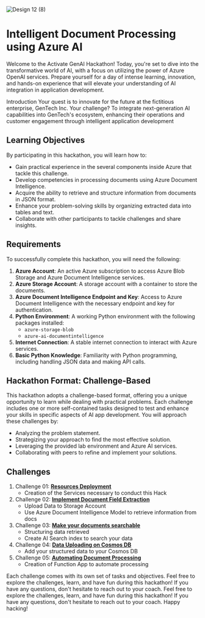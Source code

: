 
![Design 12 (8)](https://github.com/user-attachments/assets/c158b91d-6133-43bb-a8ca-7c01095086f1)

# Intelligent Document Processing using Azure AI

Welcome to the Activate GenAI Hackathon! Today, you're set to dive into the transformative world of AI, with a focus on utilizing the power of Azure OpenAI services. Prepare yourself for a day of intense learning, innovation, and hands-on experience that will elevate your understanding of AI integration in application development.


Introduction
Your quest is to innovate for the future at the fictitious enterprise, GenTech Inc. Your challenge? To integrate next-generation AI capabilities into GenTech's ecosystem, enhancing their operations and customer engagement through intelligent application development


## Learning Objectives

By participating in this hackathon, you will learn how to:
- Gain practical experience in the several components inside Azure that tackle this challenge.
- Develop competencies in processing documents using Azure Document Intelligence.
- Acquire the ability to retrieve and structure information from documents in JSON format.
- Enhance your problem-solving skills by organizing extracted data into tables and text.
- Collaborate with other participants to tackle challenges and share insights.

## Requirements

To successfully complete this hackathon, you will need the following:

1. **Azure Account**: An active Azure subscription to access Azure Blob Storage and Azure Document Intelligence services.
2. **Azure Storage Account**: A storage account with a container to store the documents.
3. **Azure Document Intelligence Endpoint and Key**: Access to Azure Document Intelligence with the necessary endpoint and key for authentication.
4. **Python Environment**: A working Python environment with the following packages installed:
   - `azure-storage-blob`
   - `azure-ai-documentintelligence`
5. **Internet Connection**: A stable internet connection to interact with Azure services.
6. **Basic Python Knowledge**: Familiarity with Python programming, including handling JSON data and making API calls.

## Hackathon Format: Challenge-Based
This hackathon adopts a challenge-based format, offering you a unique opportunity to learn while dealing with practical problems. Each challenge includes one or more self-contained tasks designed to test and enhance your skills in specific aspects of AI app development. You will approach these challenges by:
- Analyzing the problem statement.
- Strategizing your approach to find the most effective solution.
- Leveraging the provided lab environment and Azure AI services.
- Collaborating with peers to refine and implement your solutions.


## Challenges
1. Challenge 01: **[Resources Deployment](Challenge1/readme.md)**
   - Creation of the Services necessary to conduct this Hack
2. Challenge 02: **[Implement Document Field Extraction](Challenge2/readme.md)**
   - Upload Data to Storage Account
   - Use Azure Document Intelligence Model to retrieve information from docs
3. Challenge 03: **[Make your documents searchable](Challenge3/readme.md)**
   - Structuring data retrieved 
   - Create AI Search index to search your data
4. Challenge 04: **[Data Uploading on Cosmos DB](Challenge4/readme.md)**
   - Add your structured data to your Cosmos DB 
5. Challenge 05: **[Automating Document Processing](Challenge5/readme.md)**
   - Creation of Function App to automate processing
  


Each challenge comes with its own set of tasks and objectives. Feel free to explore the challenges, learn, and have fun during this hackathon! If you have any questions, don't hesitate to reach out to your coach.
Feel free to explore the challenges, learn, and have fun during this hackathon! If you have any questions, don't hesitate to reach out to your coach.
Happy hacking! 